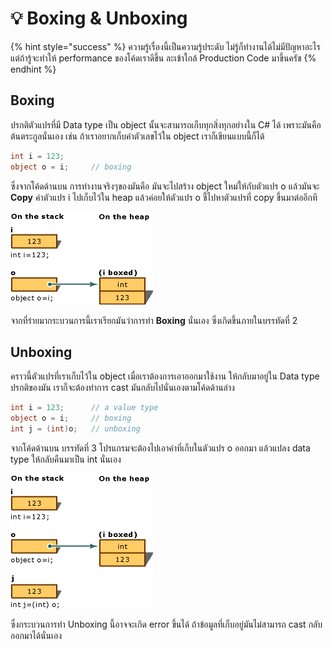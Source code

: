 # 💡 Boxing & Unboxing

{% hint style="success" %}
ความรู้เรื่องนี้เป็นความรู้ประดับ ไม่รู้ก็ทำงานได้ไม่มีปัญหาอะไร แต่ถ้ารู้จะทำให้ performance ของโค้ดเราดีขึ้น ละเข้าใกล้ Production Code มาขึ้นครัช
{% endhint %}

## Boxing

ปรกติตัวแปรที่มี Data type เป็น object นั้นจะสามารถเก็บทุกสิ่งทุกอย่างใน C\# ได้ เพราะมันคือต้นตระกูลนั่นเอง เช่น ถ้าเราอยากเก็บค่าตัวเลขไว้ใน object เราก็เขียนแบบนี้ก็ได้

```csharp
int i = 123;
object o = i;     // boxing
```

ซึ่งจากโค้ดด้านบน การทำงานจริงๆของมันคือ มันจะไปสร้าง object ใหม่ให้กับตัวแปร o แล้วมันจะ **Copy** ค่าตัวแปร i ไปเก็บไว้ใน heap แล้วค่อยให้ตัวแปร o ชี้ไปหาตัวแปรที่ copy ขึ้นมาต่ออีกที

![](../../../.gitbook/assets/image%20%28333%29.png)

จากที่ร่ายมากระบวนการนี้เราเรียกมันว่าการทำ **Boxing** นั่นเอง ซึ่งเกิดขึ้นภายในบรรทัดที่ 2

## Unboxing

คราวนี้ตัวแปรที่เราเก็บไว้ใน object เมื่อเราต้องการเอาออกมาใช้งาน ให้กลับมาอยู่ใน Data type ปรกติของมัน เราก็จะต้องทำการ cast มันกลับไปนั่นเองตามโค้ดด้านล่าง

```csharp
int i = 123;      // a value type
object o = i;     // boxing
int j = (int)o;   // unboxing
```

จากโค้ดด้านบน บรรทัดที่ 3 โปรแกรมจะต้องไปเอาค่าที่เก็บในตัวแปร o ออกมา แล้วแปลง data type ให้กลับคืนมาเป็น int นั่นเอง

![](../../../.gitbook/assets/image%20%28693%29.png)

ซึ่งกระบวนการทำ Unboxing นี้อาจจะเกิด error ขึ้นได้ ถ้าข้อมูลที่เก็บอยู่มันไม่สามารถ cast กลับออกมาได้นั่นเอง

